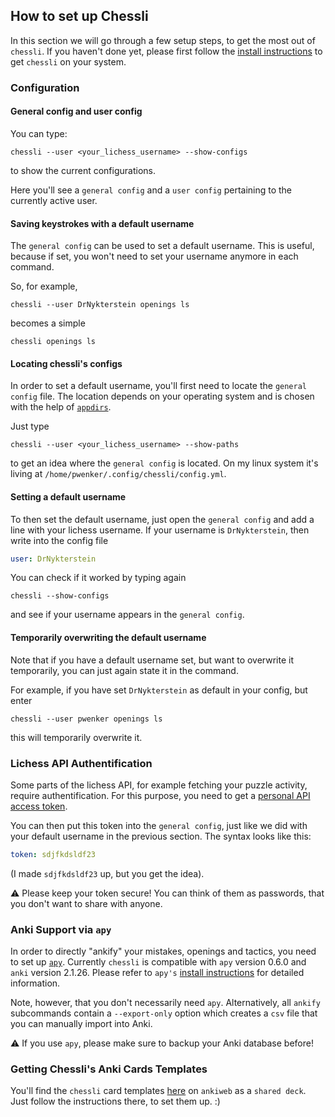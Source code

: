 ## How to set up Chessli

In this section we will go through a few setup steps, to get the most out of `chessli`.
If you haven't done yet, please first follow the [install instructions](../getting_started.md) to get `chessli` on your system.

### Configuration

#### General config and user config
You can type:
```console
chessli --user <your_lichess_username> --show-configs
```
to show the current configurations.

Here you'll see a `general config` and a `user config` pertaining to the currently active user.

#### Saving keystrokes with a default username
The `general config` can be used to set a default username. This is useful, because if set, you won't need
to set your username anymore in each command.

So, for example,

```console
chessli --user DrNykterstein openings ls
```
becomes a simple
```console
chessli openings ls
```

#### Locating chessli's configs
In order to set a default username, you'll first need to locate the `general config` file.
The location depends on your operating system and is chosen with the help of [`appdirs`](https://pypi.org/project/appdirs/).

Just type
```console
chessli --user <your_lichess_username> --show-paths
```
to get an idea where the `general config` is located. On my linux system it's living at `/home/pwenker/.config/chessli/config.yml`.

#### Setting a default username
To then set the default username, just open the `general config` and add a line with your lichess username.
If your username is `DrNykterstein`, then write into the config file

```yaml
user: DrNykterstein
```

You can check if it worked by typing again
```console
chessli --show-configs
```
and see if your username appears in the `general config`.

#### Temporarily overwriting the default username
Note that if you have a default username set, but want to overwrite it temporarily, you can just
again state it in the command.

For example, if you have set `DrNykterstein` as default in your config, but enter
```console
chessli --user pwenker openings ls
```
this will temporarily overwrite it.

### Lichess API Authentification

Some parts of the lichess API, for example fetching your puzzle activity, require authentification.
For this purpose, you need to get a [personal API access token](https://lichess.org/account/oauth/token).

You can then put this token into the `general config`, just like we did with your default username in the previous section.
The syntax looks like this:
```yaml
token: sdjfkdsldf23
```
(I made `sdjfkdsldf23` up, but you get the idea).

:warning: Please keep your token secure! You can think of them as passwords, that you don't want to share with anyone.


### Anki Support via `apy`

In order to directly "ankify" your mistakes, openings and tactics, you need to set up [`apy`](https://github.com/lervag/apy/).
Currently `chessli` is compatible with `apy` version 0.6.0 and `anki` version 2.1.26.
Please refer to `apy's` [install instructions](https://github.com/lervag/apy/#install-instructions) for detailed information.

Note, however, that you don't necessarily need `apy`. Alternatively, all `ankify` subcommands
contain a `--export-only` option which creates a `csv` file that you can manually import into Anki.

:warning: If you use `apy`, please make sure to backup your Anki database before!


### Getting Chessli's Anki Cards Templates

You'll find the `chessli` card templates [here](https://ankiweb.net/shared/info/381105186) on `ankiweb` as a `shared deck`.
Just follow the instructions there, to set them up. :)
